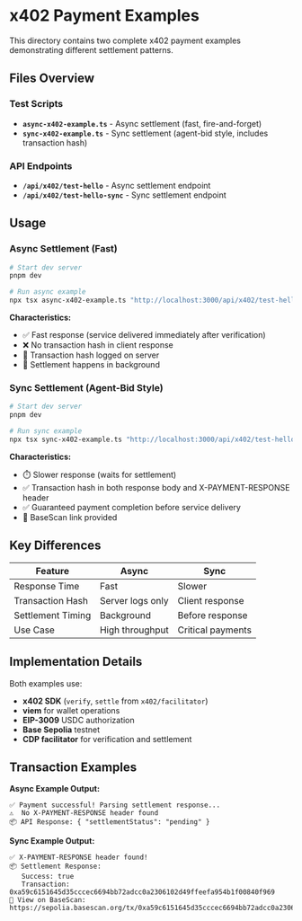 # x402 Payment Examples

This directory contains two complete x402 payment examples demonstrating different settlement patterns.

## Files Overview

### Test Scripts
- **`async-x402-example.ts`** - Async settlement (fast, fire-and-forget)
- **`sync-x402-example.ts`** - Sync settlement (agent-bid style, includes transaction hash)

### API Endpoints
- **`/api/x402/test-hello`** - Async settlement endpoint
- **`/api/x402/test-hello-sync`** - Sync settlement endpoint

## Usage

### Async Settlement (Fast)
```bash
# Start dev server
pnpm dev

# Run async example
npx tsx async-x402-example.ts "http://localhost:3000/api/x402/test-hello"
```

**Characteristics:**
- ✅ Fast response (service delivered immediately after verification)
- ❌ No transaction hash in client response
- 📝 Transaction hash logged on server
- 🔄 Settlement happens in background

### Sync Settlement (Agent-Bid Style)
```bash
# Start dev server
pnpm dev

# Run sync example
npx tsx sync-x402-example.ts "http://localhost:3000/api/x402/test-hello-sync"
```

**Characteristics:**
- ⏱️ Slower response (waits for settlement)
- ✅ Transaction hash in both response body and X-PAYMENT-RESPONSE header
- ✅ Guaranteed payment completion before service delivery
- 🔗 BaseScan link provided

## Key Differences

| Feature | Async | Sync |
|---------|-------|------|
| Response Time | Fast | Slower |
| Transaction Hash | Server logs only | Client response |
| Settlement Timing | Background | Before response |
| Use Case | High throughput | Critical payments |

## Implementation Details

Both examples use:
- **x402 SDK** (`verify`, `settle` from `x402/facilitator`)
- **viem** for wallet operations
- **EIP-3009** USDC authorization
- **Base Sepolia** testnet
- **CDP facilitator** for verification and settlement

## Transaction Examples

**Async Example Output:**
```
✅ Payment successful! Parsing settlement response...
⚠️  No X-PAYMENT-RESPONSE header found
📦 API Response: { "settlementStatus": "pending" }
```

**Sync Example Output:**
```
✅ X-PAYMENT-RESPONSE header found!
📦 Settlement Response:
   Success: true
   Transaction: 0xa59c6151645d35cccec6694bb72adcc0a2306102d49ffeefa954b1f00840f969
🔗 View on BaseScan: https://sepolia.basescan.org/tx/0xa59c6151645d35cccec6694bb72adcc0a2306102d49ffeefa954b1f00840f969
```

